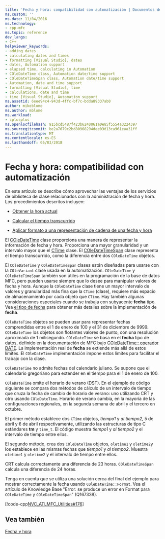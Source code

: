 ```yaml
---
title: 'Fecha y hora: compatibilidad con automatización | Documentos de Microsoft'
ms.custom: ''
ms.date: 11/04/2016
ms.technology:
- cpp-mfc
ms.topic: reference
dev_langs:
- C++
helpviewer_keywords:
- adding dates
- calculating dates and times
- formatting [Visual Studio], dates
- dates, Automation support
- elapsed time, calculating in Automation
- COleDateTime class, Automation date/time support
- COleDateTimeSpan class, Automation date/time support
- Automation, date and time support
- formatting [Visual Studio], time
- calculations, date and time
- time [Visual Studio], Automation support
ms.assetid: 6eee94c4-943d-4ffc-bf7c-bdda89337ab0
author: mikeblome
ms.author: mblome
ms.workload:
- cplusplus
ms.openlocfilehash: 915bcd5487f423b6240061a0e85f5554a3224397
ms.sourcegitcommit: be2a7679c2bd80968204dee03d13ca961eaa31ff
ms.translationtype: MT
ms.contentlocale: es-ES
ms.lasthandoff: 05/03/2018
---
```

# <a name="date-and-time-automation-support"></a>Fecha y hora: compatibilidad con automatización
En este artículo se describe cómo aprovechar las ventajas de los servicios de biblioteca de clase relacionados con la administración de fecha y hora. Los procedimientos descritos incluyen:  
  
-   [Obtener la hora actual](../atl-mfc-shared/current-time-automation-classes.md)  
  
-   [Calcular el tiempo transcurrido](../atl-mfc-shared/elapsed-time-automation-classes.md)  
  
-   [Aplicar formato a una representación de cadena de una fecha y hora](../atl-mfc-shared/formatting-time-automation-classes.md)  
  
 El [COleDateTime](../atl-mfc-shared/reference/coledatetime-class.md) clase proporciona una manera de representar la información de fecha y hora. Proporciona una mayor granularidad y un intervalo mayor que el [CTime](../atl-mfc-shared/reference/ctime-class.md) clase. El [COleDateTimeSpan](../atl-mfc-shared/reference/coledatetimespan-class.md) clase representa el tiempo transcurrido, como la diferencia entre dos `COleDateTime` objetos.  
  
 El `COleDateTime` y `COleDateTimeSpan` clases están diseñadas para usarse con la `COleVariant` clase usada en la automatización. `COleDateTime` y `COleDateTimeSpan` también son útiles en la programación de la base de datos MFC, pero pueden usarse siempre que lo desee para manipular valores de fecha y hora. Aunque la `COleDateTime` clase tiene un mayor intervalo de valores y granularidad más fina que la `CTime` (clase), requiere más espacio de almacenamiento por cada objeto que `CTime`. Hay también algunas consideraciones especiales cuando se trabaja con subyacente **fecha** tipo. Vea [el tipo de fecha](../atl-mfc-shared/date-type.md) para obtener más detalles sobre la implementación de **fecha**.  
  
 `COleDateTime` objetos se pueden usar para representar fechas comprendidas entre el 1 de enero de 100 y el 31 de diciembre de 9999. `COleDateTime` los objetos son flotantes valores de punto, con una resolución aproximada de 1 milisegundo. `COleDateTime` se basa en el **fecha** tipo de datos, definido en la documentación de MFC bajo [COleDateTime:: operador DATE](../atl-mfc-shared/reference/coledatetime-class.md#operator_date). La implementación real de **fecha** se extiende más allá de estos límites. El `COleDateTime` implementación impone estos límites para facilitar el trabajo con la clase.  
  
 `COleDateTime` no admite fechas del calendario juliano. Se supone que el calendario gregoriano para extender en el tiempo para el 1 de enero de 100.  
  
 `COleDateTime` omite el horario de verano (DST). En el ejemplo de código siguiente se compara dos métodos de cálculo de un intervalo de tiempo que cruza la fecha de cambio de horario de verano: uno utilizando CRT y otro usando `COleDateTime`. Horario de verano cambia, en la mayoría de las configuraciones regionales, en la segunda semana de abril y el tercero en octubre.  
  
 El primer método establece dos `CTime` objetos, *tiempo1* y *al tiempo2*, 5 de abril y 6 de abril respectivamente, utilizando las estructuras de tipo C estándares **tm** y `time_t`. El código muestra *tiempo1* y *al tiempo2* y el intervalo de tiempo entre ellos.  
  
 El segundo método, crea dos `COleDateTime` objetos, `oletime1` y `oletime2`y los establece en las mismas fechas que *tiempo1* y *al tiempo2*. Muestra `oletime1` y `oletime2` y el intervalo de tiempo entre ellos.  
  
 CRT calcula correctamente una diferencia de 23 horas. `COleDateTimeSpan` calcula una diferencia de 24 horas.  
  
 Tenga en cuenta que se utiliza una solución cerca del final del ejemplo para mostrar correctamente la fecha usando `COleDateTime::Format`. Vea el artículo de Knowledge Base "Error: se produce un error en Format para `COleDateTime` y `COleDateTimeSpan`" (Q167338).  
  
 [!code-cpp[NVC_ATLMFC_Utilities#176](../atl-mfc-shared/codesnippet/cpp/date-and-time-automation-support_1.cpp)]  
  
## <a name="see-also"></a>Vea también  
 [Fecha y hora](../atl-mfc-shared/date-and-time.md)

